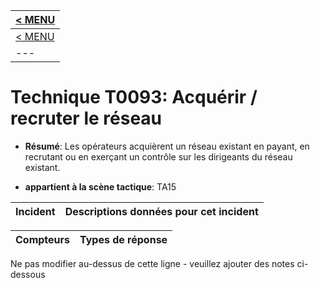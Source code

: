 |[< MENU](../README.md)|
|---|
|[< MENU](../../README.md)|
|---|
# Technique T0093: Acquérir / recruter le réseau

* **Résumé**: Les opérateurs acquièrent un réseau existant en payant, en recrutant ou en exerçant un contrôle sur les dirigeants du réseau existant.

* **appartient à la scène tactique**: TA15


|Incident |Descriptions données pour cet incident |
|-------- |-------------------- |



|Compteurs |Types de réponse |
|-------- |-------------- |


Ne pas modifier au-dessus de cette ligne - veuillez ajouter des notes ci-dessous